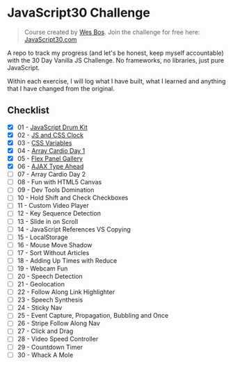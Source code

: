 # JavaScript30 Challenge

> Course created by [Wes Bos](https://github.com/wesbos). Join the challenge for free here: [JavaScript30.com](https://JavaScript30.com)

A repo to track my progress (and let's be honest, keep myself accountable) with the 30 Day Vanilla JS Challenge. No frameworks, no libraries, just pure JavaScript.

Within each exercise, I will log what I have built, what I learned and anything that I have changed from the original.

## Checklist

- [x] 01 - [JavaScript Drum Kit](https://github.com/stranskycaro/JavaScript30/tree/master/Challenges/01%20-%20JavaScript%20Drum%20Kit)
- [x] 02 - [JS and CSS Clock](https://github.com/stranskycaro/JavaScript30/tree/master/Challenges/02%20-%20JS%20and%20CSS%20Clock)
- [x] 03 - [CSS Variables](https://github.com/stranskycaro/JavaScript30/tree/master/Challenges/03%20-%20CSS%20Variables)
- [x] 04 - [Array Cardio Day 1](https://github.com/stranskycaro/JavaScript30/tree/master/Challenges/04%20-%20Array%20Cardio%20Day%201)
- [x] 05 - [Flex Panel Gallery](https://github.com/stranskycaro/JavaScript30/tree/master/Challenges/05%20-%20Flex%20Panel%20Gallery)
- [x] 06 - [AJAX Type Ahead](https://github.com/stranskycaro/JavaScript30/tree/master/Challenges/06%20-%20Type%20Ahead)
- [ ] 07 - Array Cardio Day 2
- [ ] 08 - Fun with HTML5 Canvas
- [ ] 09 - Dev Tools Domination
- [ ] 10 - Hold Shift and Check Checkboxes
- [ ] 11 - Custom Video Player
- [ ] 12 - Key Sequence Detection
- [ ] 13 - Slide in on Scroll
- [ ] 14 - JavaScript References VS Copying
- [ ] 15 - LocalStorage
- [ ] 16 - Mouse Move Shadow
- [ ] 17 - Sort Without Articles
- [ ] 18 - Adding Up Times with Reduce
- [ ] 19 - Webcam Fun
- [ ] 20 - Speech Detection
- [ ] 21 - Geolocation
- [ ] 22 - Follow Along Link Highlighter
- [ ] 23 - Speech Synthesis
- [ ] 24 - Sticky Nav
- [ ] 25 - Event Capture, Propagation, Bubbling and Once
- [ ] 26 - Stripe Follow Along Nav
- [ ] 27 - Click and Drag
- [ ] 28 - Video Speed Controller
- [ ] 29 - Countdown Timer
- [ ] 30 - Whack A Mole
